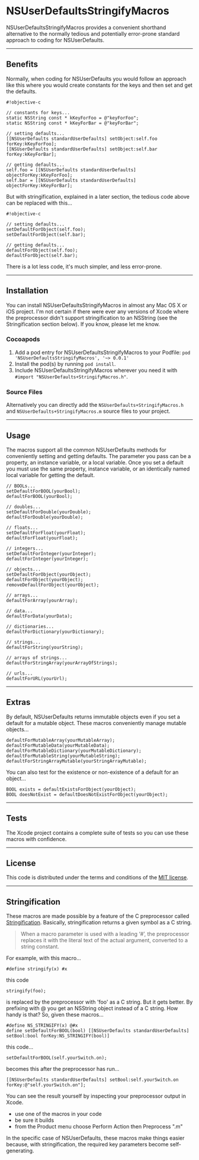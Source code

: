# NSUserDefaultsStringifyMacros

NSUserDefaultsStringifyMacros provides a convenient shorthand alternative to the normally tedious and potentially error-prone standard approach to coding for NSUserDefaults.

---
## Benefits

Normally, when coding for NSUserDefaults you would follow an approach like this where you would create constants for the keys and then set and get the defaults. 

```
#!objective-c

// constants for keys...
static NSString const * kKeyForFoo = @"keyForFoo";
static NSString const * kKeyForBar = @"keyForBar";

// setting defaults...
[[NSUserDefaults standardUserDefaults] setObject:self.foo forKey:kKeyForFoo];
[[NSUserDefaults standardUserDefaults] setObject:self.bar forKey:kKeyForBar];

// getting defaults...
self.foo = [[NSUserDefaults standardUserDefaults] objectForKey:kKeyForFoo];
self.bar = [[NSUserDefaults standardUserDefaults] objectForKey:kKeyForBar];
```

But with stringification, explained in a later section, the tedious code above can be replaced with this...

```
#!objective-c

// setting defaults...
setDefaultForObject(self.foo);
setDefaultForObject(self.bar);

// getting defaults...
defaultForObject(self.foo);
defaultForObject(self.bar);
```

There is a lot less code, it's much simpler, and less error-prone.


---
## Installation

You can install NSUserDefaultsStringifyMacros in almost any Mac OS X or iOS project. I'm not certain if there were ever any versions of Xcode where the preprocessor didn't support stringification to an NSString (see the Stringification section below). If you know, please let me know.


### Cocoapods

1. Add a pod entry for NSUserDefaultsStringifyMacros to your Podfile: `pod 'NSUserDefaultsStringifyMacros', '~> 0.0.1'`
2. Install the pod(s) by running `pod install`.
3. Include NSUserDefaultsStringifyMacros wherever you need it with `#import "NSUserDefaults+StringifyMacros.h"`.

### Source Files

Alternatively you can directly add the `NSUserDefaults+StringifyMacros.h` and `NSUserDefaults+StringifyMacros.m` source files to your project.


---
## Usage

The macros support all the common NSUserDefaults methods for conveniently setting and getting defaults. The parameter you pass can be a property, an instance variable, or a local variable. Once you set a default you must use the same property, instance variable, or an identically named local variable for getting the default. 

```
// BOOLs...
setDefaultForBOOL(yourBool);
defaultForBOOL(yourBool);

// doubles...
setDefaultForDouble(yourDouble);
defaultForDouble(yourDouble);

// floats...
setDefaultForFloat(yourFloat);
defaultForFloat(yourFloat);

// integers...
setDefaultForInteger(yourInteger);
defaultForInteger(yourInteger);

// objects...
setDefaultForObject(yourObject);
defaultForObject(yourObject);
removeDefaultForObject(yourObject);

// arrays...
defaultForArray(yourArray);

// data...
defaultForData(yourData);

// dictionaries...
defaultForDictionary(yourDictionary);

// strings...
defaultForString(yourString);

// arrays of strings...
defaultForStringArray(yourArrayOfStrings);

// urls...
defaultForURL(yourUrl);
```


---
## Extras

By default, NSUserDefaults returns immutable objects even if you set a default for a mutable object. These macros conveniently manage mutable objects...

```
defaultForMutableArray(yourMutableArray);
defaultForMutableData(yourMutableData);
defaultForMutableDictionary(yourMutableDictionary);
defaultForMutableString(yourMutableString);
defaultForStringArrayMutable(yourStringArrayMutable);
```

You can also test for the existence or non-existence of a default for an object...

```
BOOL exists = defaultExistsForObject(yourObject);
BOOL doesNotExist = defaultDoesNotExistForObject(yourObject);
```


---
## Tests

The Xcode project contains a complete suite of tests so you can use these macros with confidence. 


---
## License

This code is distributed under the terms and conditions of the [MIT license](LICENSE). 


---
## Stringification

These macros are made possible by a feature of the C preprocessor called [Stringification](http://gcc.gnu.org/onlinedocs/cpp/Stringification.html). Basically, stringification returns a given symbol as a C string. 

> When a macro parameter is used with a leading ‘#’, the preprocessor replaces it with the literal text of the actual argument, converted to a string constant. 

For example, with this macro...

```
#define stringify(x) #x
```

this code

```
stringify(foo);
```

is replaced by the preprocessor with 'foo' as a C string. But it gets better. By prefixing with @ you get an NSString object instead of a C string. How handy is that? So, given these macros...

```
#define NS_STRINGIFY(x) @#x
define setDefaultForBOOL(bool) [[NSUserDefaults standardUserDefaults] setBool:bool forKey:NS_STRINGIFY(bool)]
```

this code...

```
setDefaultForBOOL(self.yourSwitch.on);
```

becomes this after the preprocessor has run...

```
[[NSUserDefaults standardUserDefaults] setBool:self.yourSwitch.on forKey:@"self.yourSwitch.on"];
```

You can see the result yourself by inspecting your preprocessor output in Xcode.

* use one of the macros in your code
* be sure it builds
* from the Product menu choose Perform Action then Preprocess "<yourFile>.m"

In the specific case of NSUserDefaults, these macros make things easier because, with stringification, the required key parameters become self-generating. 